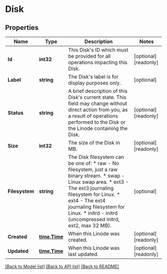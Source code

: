 # Disk

## Properties

Name | Type | Description | Notes
------------ | ------------- | ------------- | -------------
**Id** | **int32** | This Disk&#39;s ID which must be provided for all operations impacting this Disk.  | [optional] [readonly] 
**Label** | **string** | The Disk&#39;s label is for display purposes only.  | [optional] 
**Status** | **string** | A brief description of this Disk&#39;s current state. This field may change without direct action from you, as a result of operations performed to the Disk or the Linode containing the Disk.  | [optional] [readonly] 
**Size** | **int32** | The size of the Disk in MB. | [optional] [readonly] 
**Filesystem** | **string** | The Disk filesystem can be one of:    * raw - No filesystem, just a raw binary stream.   * swap - Linux swap area.   * ext3 - The ext3 journaling filesystem for Linux.   * ext4 - The ext4 journaling filesystem for Linux.   * initrd - initrd (uncompressed initrd, ext2, max 32 MB).  | [optional] 
**Created** | [**time.Time**](time.Time.md) | When this Linode was created. | [optional] [readonly] 
**Updated** | [**time.Time**](time.Time.md) | When this Linode was last updated. | [optional] [readonly] 

[[Back to Model list]](../README.md#documentation-for-models) [[Back to API list]](../README.md#documentation-for-api-endpoints) [[Back to README]](../README.md)


